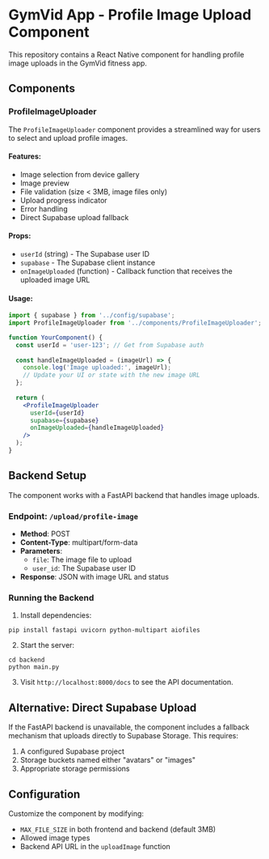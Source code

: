 # GymVid App - Profile Image Upload Component

This repository contains a React Native component for handling profile image uploads in the GymVid fitness app.

## Components

### ProfileImageUploader

The `ProfileImageUploader` component provides a streamlined way for users to select and upload profile images.

#### Features:
- Image selection from device gallery
- Image preview
- File validation (size < 3MB, image files only)
- Upload progress indicator
- Error handling
- Direct Supabase upload fallback

#### Props:
- `userId` (string) - The Supabase user ID
- `supabase` - The Supabase client instance
- `onImageUploaded` (function) - Callback function that receives the uploaded image URL

#### Usage:

```jsx
import { supabase } from '../config/supabase';
import ProfileImageUploader from '../components/ProfileImageUploader';

function YourComponent() {
  const userId = 'user-123'; // Get from Supabase auth
  
  const handleImageUploaded = (imageUrl) => {
    console.log('Image uploaded:', imageUrl);
    // Update your UI or state with the new image URL
  };
  
  return (
    <ProfileImageUploader 
      userId={userId}
      supabase={supabase}
      onImageUploaded={handleImageUploaded}
    />
  );
}
```

## Backend Setup

The component works with a FastAPI backend that handles image uploads.

### Endpoint: `/upload/profile-image`

- **Method**: POST
- **Content-Type**: multipart/form-data
- **Parameters**:
  - `file`: The image file to upload
  - `user_id`: The Supabase user ID
- **Response**: JSON with image URL and status

### Running the Backend

1. Install dependencies:
```
pip install fastapi uvicorn python-multipart aiofiles
```

2. Start the server:
```
cd backend
python main.py
```

3. Visit `http://localhost:8000/docs` to see the API documentation.

## Alternative: Direct Supabase Upload

If the FastAPI backend is unavailable, the component includes a fallback mechanism that uploads directly to Supabase Storage. This requires:

1. A configured Supabase project
2. Storage buckets named either "avatars" or "images"
3. Appropriate storage permissions

## Configuration

Customize the component by modifying:
- `MAX_FILE_SIZE` in both frontend and backend (default 3MB)
- Allowed image types
- Backend API URL in the `uploadImage` function 